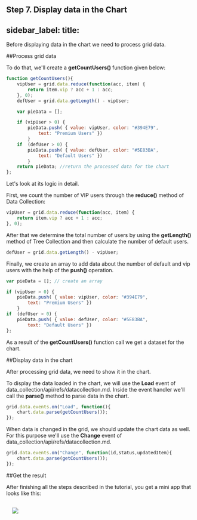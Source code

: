 Step 7. Display data in the Chart
---
sidebar_label: 
title: 
---          

Before displaying data in the chart we need to process grid data.

##Process grid data

To do that, we'll create a  <b>getCountUsers()</b> function given below:

~~~js
function getCountUsers(){     
    vipUser = grid.data.reduce(function(acc, item) {    
    	return item.vip ? acc + 1 : acc;           
    }, 0);
    defUser = grid.data.getLength() - vipUser; 

    var pieData = []; 

    if (vipUser > 0) { 
    	pieData.push( { value: vipUser, color: "#394E79", 
        	text: "Premium Users" })
    	}
    if  (defUser > 0) {
    	pieData.push( { value: defUser, color: "#5E83BA", 
            text: "Default Users" })
    	}            
    return pieData; //return the processed data for the chart
};
~~~

Let's look at its logic in detail.

First, we count the number of VIP users through the <b>reduce()</b> method of Data Collection:

~~~js
vipUser = grid.data.reduce(function(acc, item) {    
	return item.vip ? acc + 1 : acc;           
}, 0);
~~~

After that we determine the total number of users by using the <b>getLength()</b> method of Tree Collection and then calculate the number of default users.

~~~js
defUser = grid.data.getLength() - vipUser;
~~~

Finally, we create an array to add data about the number of default and vip users with the help of the **push()** operation. 

~~~js
var pieData = []; // create an array

if (vipUser > 0) { 
	pieData.push( { value: vipUser, color: "#394E79", 
    	text: "Premium Users" })
	}
if  (defUser > 0) {
	pieData.push( { value: defUser, color: "#5E83BA", 
        text: "Default Users" })
};           
~~~

As a result of the <b>getCountUsers()</b> function call we get a dataset for the chart.

##Display data in the chart

After processing grid data, we need to show it in the chart.

To display the data loaded in the chart, we will use the <b>Load</b> event of data_collection/api/refs/datacollection.md. Inside the event handler we'll call the <b>parse()</b> method to parse data in the chart.

~~~js
grid.data.events.on("Load", function(){
	chart.data.parse(getCountUsers());
});
~~~

When data is changed in the grid, we should update the chart data as well. For this purpose we'll use the <b>Change</b> event of data_collection/api/refs/datacollection.md.

~~~js
grid.data.events.on("Change", function(id,status,updatedItem){
	chart.data.parse(getCountUsers());
});
~~~

##Get the result

After finishing all the steps described in the tutorial, you get a mini app that looks like this:

<img style="margin: 16px" src="tutorial/basic_application/chart.png"/>

<div id="tutorial_step">
    <a id="next_step" href="tutorial/index.md"></a>
</div>


